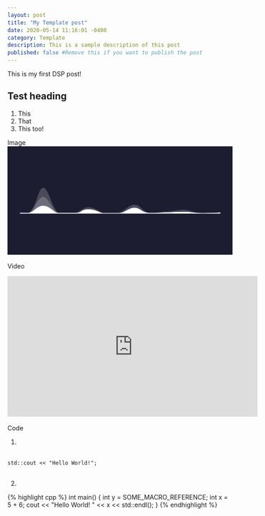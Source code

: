 ```yaml
---
layout: post
title: "My Template post"
date: 2020-05-14 11:16:01 -0400
category: Template
description: This is a sample description of this post
published: false #Remove this if you want to publish the post
---
```


This is my first DSP post!

## Test heading

1. This
2. That
3. This too!

Image ![This is an Image](/template-category/assets/images/audio-spectrum.jpg)

Video

<iframe width="560" height="315" src="https://www.youtube.com/embed/8b-FEaGJG8Y" frameborder="0" allow="accelerometer; autoplay; encrypted-media; gyroscope; picture-in-picture" allowfullscreen></iframe>

Code

1.

<pre>
<code class="c++">
std::cout << "Hello World!";
</code>
</pre>

2.

{% highlight cpp %}
int main() {
int y = SOME_MACRO_REFERENCE;
int x = 5 + 6;
cout << "Hello World! " << x << std::endl();
}
{% endhighlight %}

